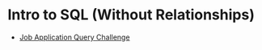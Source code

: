 # Intro to SQL (Without Relationships)

- [Job Application Query Challenge](https://docs.google.com/document/d/1uBFOBbw7Yb7-GYQmNtrKArjkROKLoXMUIAV1j2t85ag/edit?usp=sharing)
